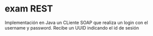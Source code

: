 # exam REST
Implementación en Java un CLiente SOAP que realiza un login con el username y password.
Recibe un UUID indicando el id de sesión
